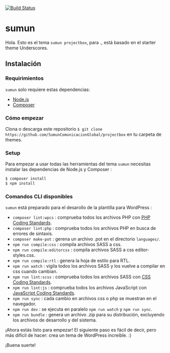 [![Build Status](https://travis-ci.org/Automattic/_s.svg?branch=master)](https://travis-ci.org/Automattic/_s)

sumun
===

Hola. Esto es el tema `sumun projectbox`, para ., está basado en el starter theme Underscores.

Instalación
---------------

### Requirimientos

`sumun` solo requiere estas dependencias:

- [Node.js](https://nodejs.org/)
- [Composer](https://getcomposer.org/)

### Cómo empezar

Clona o descarga este repositorio `$ git clone https://github.com/SumunComunicacionGlobal/projectbox` en tu carpeta de themes.

### Setup

Para empezar a usar todas las herramientas del tema `sumun` necesitas instalar las dependencias de Node.js y Composer :

```sh
$ composer install
$ npm install
```

### Comandos CLI disponibles

`sumun` está preparado para el desarollo de la plantilla para WordPress :

- `composer lint:wpcs` : comprueba todos los archivos PHP con [PHP Coding Standards](https://developer.wordpress.org/coding-standards/wordpress-coding-standards/php/).
- `composer lint:php` : comprueba todos los archivos PHP en busca de errores de sintaxis.
- `composer make-pot` : gerena un archivo .pot en el directorio `languages/`.
- `npm run compile:css` : compila archivos SASS a css.
- `npm run compile:editorcss` : compila archivos SASS a css editor-styles.css.
- `npm run compile:rtl` : genera la hoja de estilo para RTL.
- `npm run watch` : vigila todos los archivos SASS y los vuelve a compilar en css cuando cambian.
- `npm run lint:scss` : comprueba todos los archivos SASS con [CSS Coding Standards](https://developer.wordpress.org/coding-standards/wordpress-coding-standards/css/).
- `npm run lint:js` : comprueba todos los archivos JavaScript con [JavaScript Coding Standards](https://developer.wordpress.org/coding-standards/wordpress-coding-standards/javascript/).
- `npm run sync` : cada cambio en archivos css o php se muestran en el navegador.
- `npm run dev` : se ejecuta en paralelo `npm run watch` y `npm run sync`.
- `npm run bundle` : genera un archivo .zip para su distribución, excluyendo los archivos de desarrollo y del sistema.

¡Ahora estás listo para empezar! El siguiente paso es fácil de decir, pero más difícil de hacer: crea un tema de WordPress increíble. :)

¡Buena suerte!
